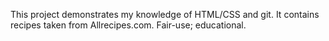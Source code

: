 This project demonstrates my knowledge of HTML/CSS and git. It contains recipes taken from Allrecipes.com. Fair-use; educational.